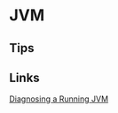 # JVM

## Tips



## Links

[Diagnosing a Running JVM](https://www.baeldung.com/running-jvm-diagnose)
